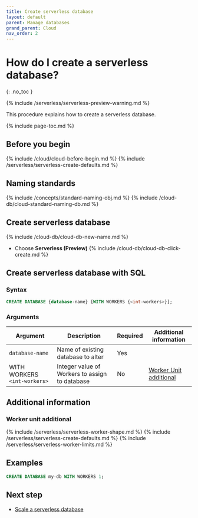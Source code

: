 ```yaml
---
title: Create serverless database
layout: default
parent: Manage databases
grand_parent: Cloud
nav_order: 2
---
```


# How do I create a serverless database?
{: .no_toc }

{% include /serverless/serverless-preview-warning.md %}

This procedure explains how to create a serverless database. 

{% include page-toc.md %}

## Before you begin

{% include /cloud/cloud-before-begin.md %}
{% include /serverless/serverless-create-defaults.md %}

## Naming standards

{% include /concepts/standard-naming-obj.md %}
{% include /cloud-db/cloud-standard-naming-db.md %}

## Create serverless database

{% include /cloud-db/cloud-db-new-name.md %}
* Choose **Serverless (Preview)**
{% include /cloud-db/cloud-db-click-create.md %}

## Create serverless database with SQL

<!---
This section needs to move to SQL once out of preview
-->

### Syntax 

```sql
CREATE DATABASE {database-name} [WITH WORKERS {<int-workers>}];
```

###  Arguments

| Argument | Description | Required | Additional information |
|---|---|---|---|
| `database-name` | Name of existing database to alter | Yes |  |
| WITH WORKERS `<int-workers>` | Integer value of Workers to assign to database | No| [Worker Unit additional](#worker-unit-additional) |

## Additional information

### Worker unit additional

{% include /serverless/serverless-worker-shape.md %}
{% include /serverless/serverless-create-defaults.md %}
{% include /serverless/serverless-worker-limits.md %}

## Examples

```sql
CREATE DATABASE my-db WITH WORKERS 1;
```

## Next step

* [Scale a serverless database](/docs/cloud/cloud-databases/cloud-db-serverless-scale)
